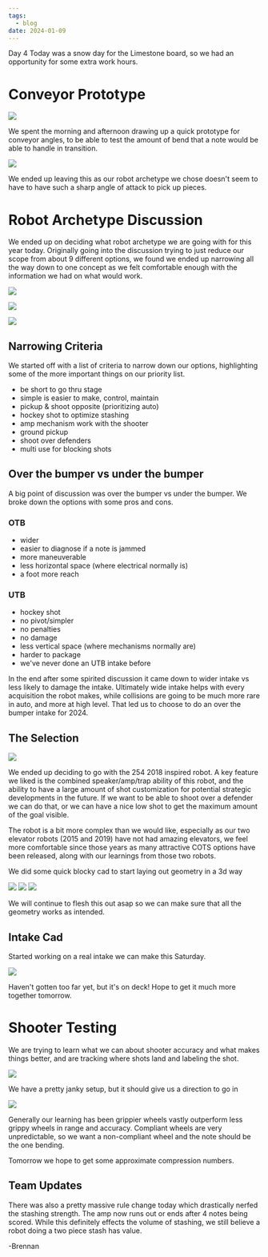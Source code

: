 ```yaml
---
tags:
  - blog
date: 2024-01-09
---
```

Day 4
Today was a snow day for the Limestone board, so we had an opportunity for some extra work hours.

# Conveyor Prototype

![](https://i.imgur.com/cfkjkoA.png)

We spent the morning and afternoon drawing up a quick prototype for conveyor angles, to be able to test the amount of bend that a note would be able to handle in transition.

![](https://i.imgur.com/GoxiWCG.png)

We ended up leaving this as our robot archetype we chose doesn't seem to have to have such a sharp angle of attack to pick up pieces.

# Robot Archetype Discussion

We ended up on deciding what robot archetype we are going with for this year today. Originally going into the discussion trying to just reduce our scope from about 9 different options, we found we ended up narrowing all the way down to one concept as we felt comfortable enough with the information we had on what would work.

![](https://i.imgur.com/MKik4XX.png)

![](https://i.imgur.com/sPXTG3u.png)

![](https://i.imgur.com/NDlbI4f.png)

## Narrowing Criteria

We started off with a list of criteria to narrow down our options, highlighting some of the more important things on our priority list.

- be short to go thru stage
- simple is easier to make, control, maintain
- pickup & shoot opposite (prioritizing auto)
- hockey shot to optimize stashing
- amp mechanism work with the shooter
- ground pickup
- shoot over defenders
- multi use for blocking shots

## Over the bumper vs under the bumper

A big point of discussion was over the bumper vs under the bumper. We broke down the options with some pros and cons.

### OTB  

- wider
- easier to diagnose if a note is jammed
- more maneuverable
- less horizontal space (where electrical normally is)
- a foot more reach

### UTB  

- hockey shot
- no pivot/simpler
- no penalties
- no damage
- less vertical space (where mechanisms normally are)
- harder to package
- we've never done an UTB intake before

In the end after some spirited discussion it came down to wider intake vs less likely to damage the intake. Ultimately wide intake helps with every acquisition the robot makes, while collisions are going to be much more rare in auto, and more at high level. That led us to choose to do an over the bumper intake for 2024.

## The Selection

![](https://i.imgur.com/qE8Ulwv.png)

We ended up deciding to go with the 254 2018 inspired robot. A key feature we liked is the combined speaker/amp/trap ability of this robot, and the ability to have a large amount of shot customization for potential strategic developments in the future. If we want to be able to shoot over a defender we can do that, or we can have a nice low shot to get the maximum amount of the goal visible.

The robot is a bit more complex than we would like, especially as our two elevator robots (2015 and 2019) have not had amazing elevators, we feel more comfortable since those years as many attractive COTS options have been released, along with our learnings from those two robots.

We did some quick blocky cad to start laying out geometry in a 3d way

![](https://i.imgur.com/9AzQZzE.png)
![](https://i.imgur.com/apbF0Au.png)
![](https://i.imgur.com/wbRAjmK.png)

We will continue to flesh this out asap so we can make sure that all the geometry works as intended.

## Intake Cad

Started working on a real intake we can make this Saturday. 

![](https://i.imgur.com/LBpeyob.png)

Haven't gotten too far yet, but it's on deck! Hope to get it much more together tomorrow.

# Shooter Testing

We are trying to learn what we can about shooter accuracy and what makes things better, and are tracking where shots land and labeling the shot.

![](https://i.imgur.com/321gaag.png)

We have a pretty janky setup, but it should give us a direction to go in

![](https://i.imgur.com/SVILCRx.png)


Generally our learning has been grippier wheels vastly outperform less grippy wheels in range and accuracy. Compliant wheels are very unpredictable, so we want a non-compliant wheel and the note should be the one bending.

Tomorrow we hope to get some approximate compression numbers.
## Team Updates

There was also a pretty massive rule change today which drastically nerfed the stashing strength. The amp now runs out or ends after 4 notes being scored. While this definitely effects the volume of stashing, we still believe a robot doing a two piece stash has value.


-Brennan